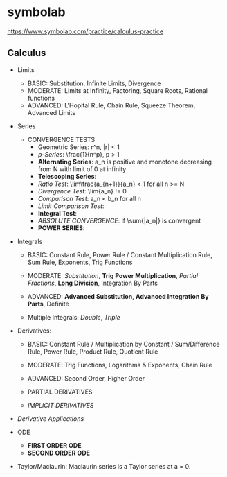 # symbolab
https://www.symbolab.com/practice/calculus-practice

## Calculus
* Limits
  * BASIC: Substitution, Infinite Limits, Divergence
  * MODERATE: Limits at Infinity, Factoring, Square Roots, Rational functions
  * ADVANCED: L'Hopital Rule, Chain Rule, Squeeze Theorem, Advanced Limits

* Series
  * CONVERGENCE TESTS
      * Geometric Series: r^n, |r| < 1
      * *p-Series*: \frac{1}{n^p}, p > 1
      * **Alternating Series**: a_n is positive and monotone decreasing from N with limit of 0 at infinity
      * **Telescoping Series**:
      * *Ratio Test*: \lim\frac{a_{n+1}}{a_n} < 1 for all n >= N
      * *Divergence Test*: \lim{a_n} != 0
      * *Comparison Test*: a_n < b_n for all n
      * *Limit Comparison Test*:
      * **Integral Test**:
    * *ABSOLUTE CONVERGENCE*: if \sum{|a_n|} is convergent
    * **POWER SERIES**:

* Integrals
  * BASIC: Constant Rule, Power Rule / Constant Multiplication Rule, Sum Rule, Exponents, Trig Functions

  * MODERATE: *Substitution*, **Trig Power Multiplication**, *Partial Fractions*, **Long Division**, Integration By Parts

  * ADVANCED: **Advanced Substitution**, **Advanced Integration By Parts**, Definite

  * Multiple Integrals: *Double*, *Triple*

* Derivatives:
  * BASIC: Constant Rule / Multiplication by Constant / Sum/Difference Rule, Power Rule, Product Rule, Quotient Rule

  * MODERATE: Trig Functions, Logarithms & Exponents, Chain Rule

  * ADVANCED: Second Order, Higher Order

  * PARTIAL DERIVATIVES

  * *IMPLICIT DERIVATIVES*

* *Derivative Applications*

* ODE
  * **FIRST ORDER ODE**
  * **SECOND ORDER ODE**

* Taylor/Maclaurin: Maclaurin series is a Taylor series at a = 0.
